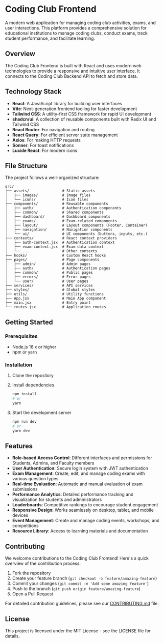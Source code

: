 # Coding Club Frontend

A modern web application for managing coding club activities, exams, and user interactions. This platform provides a comprehensive solution for educational institutions to manage coding clubs, conduct exams, track student performance, and facilitate learning.

## Overview

The Coding Club Frontend is built with React and uses modern web technologies to provide a responsive and intuitive user interface. It connects to the Coding Club Backend API to fetch and store data.

## Technology Stack

- **React**: A JavaScript library for building user interfaces
- **Vite**: Next-generation frontend tooling for faster development
- **Tailwind CSS**: A utility-first CSS framework for rapid UI development
- **shadcn/ui**: A collection of reusable components built with Radix UI and Tailwind CSS
- **React Router**: For navigation and routing
- **React Query**: For efficient server state management
- **Axios**: For making HTTP requests
- **Sonner**: For toast notifications
- **Lucide React**: For modern icons

## File Structure

The project follows a well-organized structure:

```text
src/
├── assets/               # Static assets
│   ├── images/           # Image files
│   └── icons/            # Icon files
├── components/           # Reusable components
│   ├── auth/             # Authentication components
│   ├── common/           # Shared components
│   ├── dashboard/        # Dashboard components
│   ├── exams/            # Exam-related components
│   ├── layout/           # Layout components (Footer, Container)
│   ├── navigation/       # Navigation components
│   └── ui/               # UI components (buttons, inputs, etc.)
├── contexts/             # React context providers
│   ├── auth-context.jsx  # Authentication context
│   ├── exam-context.jsx  # Exam data context
│   └── ...               # Other contexts
├── hooks/                # Custom React hooks
├── pages/                # Page components
│   ├── admin/            # Admin pages
│   ├── auth/             # Authentication pages
│   ├── common/           # Public pages
│   ├── errors/           # Error pages
│   └── user/             # User pages
├── services/             # API services
├── styles/               # Global styles
├── utils/                # Utility functions
├── App.jsx               # Main App component
├── main.jsx              # Entry point
└── routes.jsx            # Application routes
```

## Getting Started

### Prerequisites

- Node.js 16.x or higher
- npm or yarn

### Installation

1. Clone the repository
2. Install dependencies

   ```bash
   npm install
   # or
   yarn
   ```

3. Start the development server

   ```bash
   npm run dev
   # or
   yarn dev
   ```

## Features

- **Role-based Access Control**: Different interfaces and permissions for Students, Admins, and Faculty members
- **User Authentication**: Secure login system with JWT authentication
- **Exam Management**: Create, edit, and manage coding exams with various question types
- **Real-time Evaluation**: Automatic and manual evaluation of exam submissions
- **Performance Analytics**: Detailed performance tracking and visualization for students and administrators
- **Leaderboards**: Competitive rankings to encourage student engagement
- **Responsive Design**: Works seamlessly on desktop, tablet, and mobile devices
- **Event Management**: Create and manage coding events, workshops, and competitions
- **Resource Library**: Access to learning materials and documentation

## Contributing

We welcome contributions to the Coding Club Frontend! Here's a quick overview of the contribution process:

1. Fork the repository
2. Create your feature branch (`git checkout -b feature/amazing-feature`)
3. Commit your changes (`git commit -m 'Add some amazing feature'`)
4. Push to the branch (`git push origin feature/amazing-feature`)
5. Open a Pull Request

For detailed contribution guidelines, please see our [CONTRIBUTING.md](CONTRIBUTING.md) file.

## License

This project is licensed under the MIT License - see the LICENSE file for details.
